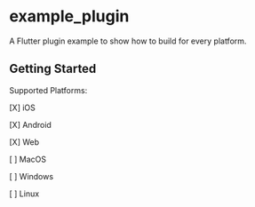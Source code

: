 # example_plugin

A Flutter plugin example to show how to build for every platform.

## Getting Started

Supported Platforms:

[X] iOS

[X] Android

[X] Web

[ ] MacOS

[ ] Windows

[ ] Linux
